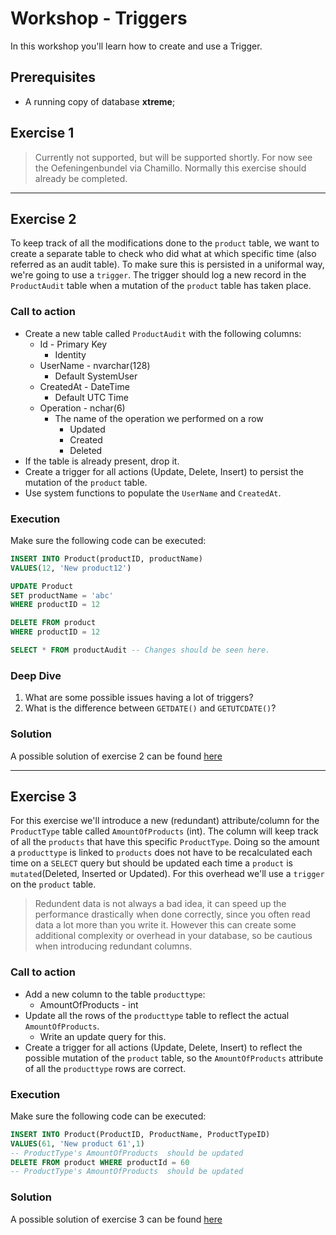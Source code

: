 # Workshop - Triggers
In this workshop you'll learn how to create and use a Trigger.

## Prerequisites
- A running copy of database **xtreme**;

## Exercise 1 
> Currently not supported, but will be supported shortly. For now see the Oefeningenbundel via Chamillo. Normally this exercise should already be completed.

---

## Exercise 2
To keep track of all the modifications done to the `product` table, we want to create a separate table to check who did what at which specific time (also referred as an audit table). To make sure this is persisted in a uniformal way, we're going to use a `trigger`. The trigger should log a new record in the `ProductAudit` table when a mutation of the `product` table has taken place.

### Call to action
- Create a new table called `ProductAudit` with the following columns:
    - Id - Primary Key
        - Identity
    - UserName - nvarchar(128)
        - Default SystemUser
    - CreatedAt - DateTime
        - Default UTC Time
    - Operation - nchar(6)
        - The name of the operation we performed on a row
            - Updated
            - Created
            - Deleted
- If the table is already present, drop it.
- Create a trigger for all actions (Update, Delete, Insert) to persist the mutation of the `product` table.
- Use system functions to populate the `UserName` and `CreatedAt`.

### Execution
Make sure the following code can be executed:

```sql
INSERT INTO Product(productID, productName)
VALUES(12, 'New product12')

UPDATE Product
SET productName = 'abc'
WHERE productID = 12

DELETE FROM product
WHERE productID = 12

SELECT * FROM productAudit -- Changes should be seen here.
```

### Deep Dive
1. What are some possible issues having a lot of triggers?
2. What is the difference between `GETDATE()` and `GETUTCDATE()`?

### Solution
A possible solution of exercise 2 can be found [here](/solutions/triggers-2.sql)

---

## Exercise 3
For this exercise we'll introduce a new (redundant) attribute/column for the `ProductType` table called `AmountOfProducts` (int). The column will keep track of all the `products` that have this specific `ProductType`. Doing so the amount a `producttype` is linked to `products` does not have to be recalculated each time on a `SELECT` query but should be updated each time a `product` is `mutated`(Deleted, Inserted or Updated). For this overhead we'll use a `trigger` on the `product` table.

> Redundent data is not always a bad idea, it can speed up the performance drastically when done correctly, since you often read data a lot more than you write it. However this can create some additional complexity or overhead in your database, so be cautious when introducing redundant columns. 

### Call to action
- Add a new column to the table `producttype`:
    - AmountOfProducts - int
- Update all the rows of the `producttype` table to reflect the actual `AmountOfProducts`.
    - Write an update query for this.
- Create a trigger for all actions (Update, Delete, Insert) to reflect the possible mutation of the `product` table, so the `AmountOfProducts` attribute of all the `producttype` rows are correct.

### Execution
Make sure the following code can be executed:

```sql
INSERT INTO Product(ProductID, ProductName, ProductTypeID) 
VALUES(61, 'New product 61',1)
-- ProductType's AmountOfProducts  should be updated
DELETE FROM product WHERE productId = 60
-- ProductType's AmountOfProducts  should be updated
```

### Solution
A possible solution of exercise 3 can be found [here](/solutions/triggers-3.sql)

